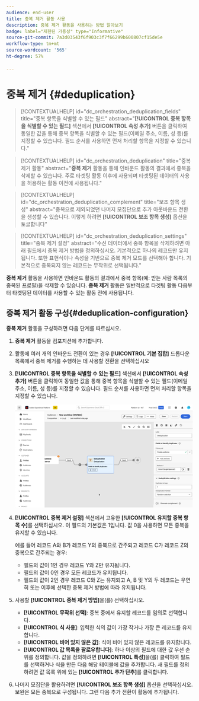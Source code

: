 ```yaml
---
audience: end-user
title: 중복 제거 활동 사용
description: 중복 제거 활동을 사용하는 방법 알아보기
badge: label="제한된 가용성" type="Informative"
source-git-commit: 7a3d03543f6f903c3f7f66299b600807cf15de5e
workflow-type: tm+mt
source-wordcount: '565'
ht-degree: 57%

---
```



# 중복 제거 {#deduplication}

>[!CONTEXTUALHELP]
>id="dc_orchestration_deduplication_fields"
>title="중복 항목을 식별할 수 있는 필드"
>abstract="**[!UICONTROL 중복 항목을 식별할 수 있는 필드]** 섹션에서 **[!UICONTROL 속성 추가]** 버튼을 클릭하여 동일한 값을 통해 중복 항목을 식별할 수 있는 필드(이메일 주소, 이름, 성 등)를 지정할 수 있습니다. 필드 순서를 사용하면 먼저 처리할 항목을 지정할 수 있습니다."

>[!CONTEXTUALHELP]
>id="dc_orchestration_deduplication"
>title="중복 제거 활동"
>abstract="**중복 제거** 활동을 통해 인바운드 활동의 결과에서 중복을 삭제할 수 있습니다. 주로 타겟팅 활동 이후에 사용되며 타겟팅된 데이터의 사용을 허용하는 활동 이전에 사용됩니다."

>[!CONTEXTUALHELP]
>id="dc_orchestration_deduplication_complement"
>title="보조 항목 생성"
>abstract="중복으로 제외되었던 나머지 모집단으로 추가 아웃바운드 전환을 생성할 수 있습니다. 이렇게 하려면 **[!UICONTROL 보조 항목 생성]** 옵션을 토글합니다"

>[!CONTEXTUALHELP]
>id="dc_orchestration_deduplication_settings"
>title="중복 제거 설정"
>abstract="수신 데이터에서 중복 항목을 삭제하려면 아래 필드에서 중복 제거 방법을 정의하십시오. 기본적으로 하나의 레코드만 유지됩니다. 또한 표현식이나 속성을 기반으로 중복 제거 모드를 선택해야 합니다. 기본적으로 중복되지 않는 레코드는 무작위로 선택됩니다."

**중복 제거** 활동을 사용하면 인바운드 활동의 결과에서 중복 항목(예: 받는 사람 목록의 중복된 프로필)을 삭제할 수 있습니다. **중복 제거** 활동은 일반적으로 타겟팅 활동 다음부터 타겟팅된 데이터를 사용할 수 있는 활동 전에 사용됩니다.

## 중복 제거 활동 구성{#deduplication-configuration}

**중복 제거** 활동을 구성하려면 다음 단계를 따르십시오.

1. **중복 제거** 활동을 컴포지션에 추가합니다.

1. 활동에 여러 개의 인바운드 전환이 있는 경우 **[!UICONTROL 기본 집합]** 드롭다운 목록에서 중복 제거를 수행하는 데 사용할 전환을 선택하십시오

1. **[!UICONTROL 중복 항목을 식별할 수 있는 필드]** 섹션에서 **[!UICONTROL 속성 추가]** 버튼을 클릭하여 동일한 값을 통해 중복 항목을 식별할 수 있는 필드(이메일 주소, 이름, 성 등)를 지정할 수 있습니다. 필드 순서를 사용하면 먼저 처리할 항목을 지정할 수 있습니다.

   ![](../assets/deduplication.png)

1. **[!UICONTROL 중복 제거 설정]** 섹션에서 고유한 **[!UICONTROL 유지할 중복 항목 수]**&#x200B;를 선택하십시오. 이 필드의 기본값은 1입니다. 값 0을 사용하면 모든 중복을 유지할 수 있습니다.

   예를 들어 레코드 A와 B가 레코드 Y의 중복으로 간주되고 레코드 C가 레코드 Z의 중복으로 간주되는 경우:

   * 필드의 값이 1인 경우 레코드 Y와 Z만 유지됩니다.
   * 필드의 값이 0인 경우 모든 레코드가 유지됩니다.
   * 필드의 값이 2인 경우 레코드 C와 Z는 유지되고 A, B 및 Y의 두 레코드는 우연히 또는 이후에 선택한 중복 제거 방법에 따라 유지됩니다.

1. 사용할 **[!UICONTROL 중복 제거 방법]**&#x200B;을(를) 선택하십시오.

   * **[!UICONTROL 무작위 선택]**: 중복 중에서 유지할 레코드를 임의로 선택합니다.
   * **[!UICONTROL 식 사용]**: 입력한 식의 값이 가장 작거나 가장 큰 레코드를 유지합니다.
   * **[!UICONTROL 비어 있지 않은 값]**: 식이 비어 있지 않은 레코드를 유지합니다.
   * **[!UICONTROL 값 목록을 팔로우합니다]**: 하나 이상의 필드에 대한 값 우선 순위를 정의합니다. 값을 정의하려면 **[!UICONTROL 특성]**&#x200B;을(를) 클릭하여 필드를 선택하거나 식을 만든 다음 해당 테이블에 값을 추가합니다. 새 필드를 정의하려면 값 목록 위에 있는 **[!UICONTROL 추가 단추]**&#x200B;를 클릭합니다.

1. 나머지 모집단을 활용하려면 **[!UICONTROL 보조 항목 생성]** 옵션을 선택하십시오. 보완은 모든 중복으로 구성됩니다. 그런 다음 추가 전환이 활동에 추가됩니다.

<!--
## Example{#deduplication-example}

In the following example, use a deduplication activity to exclude duplicates from the target before sending a delivery. The identified duplicated profiles are added to a dedicated audience that can be reused if necessary. Choose the **Email** address to identify the duplicates. Keep 1 entry and select the **Random** deduplication method.

![](../assets/workflow-deduplication-example.png)
-->
